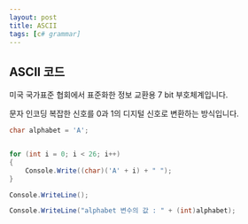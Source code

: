 ```yaml
---
layout: post
title: ASCII
tags: [c# grammar]
---
```


## ASCII 코드

미국 국가표준 협회에서 표준화한 정보 교환용 7 bit 부호체계입니다.

문자 인코딩
복잡한 신호를 0과 1의 디지털 신호로 변환하는 방식입니다.

~~~c#
char alphabet = 'A';


for (int i = 0; i < 26; i++)
{
    Console.Write((char)('A' + i) + " ");
}

Console.WriteLine();

Console.WriteLine("alphabet 변수의 값 : " + (int)alphabet);
~~~